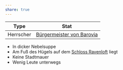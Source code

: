 ```yaml
---
share: true
---
```


| Type | Stat |
| --- | --- |
| Herrscher | [Bürgermeister von Barovia](../../NPCs/B%C3%BCrgermeister%20von%20Barovia.md) |

- In dicker Nebelsuppe
- Am Fuß des Hügels auf dem [Schloss Ravenloft](../Geb%C3%A4ude/Schloss%20Ravenloft.md) liegt
- Keine Stadtmauer
- Wenig Leute unterwegs